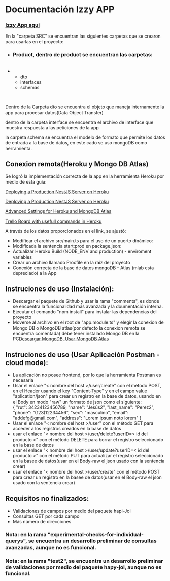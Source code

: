 
<h1>Documentación Izzy APP</h1>

<h3><a href="https://izzy-crud.herokuapp.com/" target="_blank">Izzy App aqui</a></h3>

En la "carpeta SRC" se encuentran las siguientes carpetas que se crearon para usarlas en el proyecto:

<ul>
  <li><h3>Product, dentro de product se encuentran las carpetas:</h3></li>
  <br>
  <li>
    <ul>
      <li>dto</li>
      <li>interfaces</li>
      <li>schemas</li>
    </ul>
  </li>
</ul>
<br>
<p>Dentro de la Carpeta dto se encuentra el objeto que maneja internamente la app para procesar datos(Data Object Transfer)</p>

<p>dentro de la carpeta interface se encuentra el archivo de interface que muestra respuesta  a las peticiones de la app</p>

<p>la carpeta schema se encuentra el modelo de formato que permite los datos de entrada a la base de datos, en este cado se uso mongoDB como  herramienta.</p>

<h2>Conexion remota(Heroku y Mongo DB Atlas)</h2>

<p>Se logró la implementación correcta de la app en la herramienta Heroku por medio de esta guía:</p>

<p><a href="https://www.joshmorony.com/deploying-a-production-nestjs-server-on-heroku/" target="_blank">Deploying a Production NestJS Server on Heroku</a></p>
<p><a href="https://coursework.vschool.io/deploying-mern-with-heroku/" target="_blank">Deploying a Production NestJS Server on Heroku</a></p>
<p><a href="https://coursework.vschool.io/deploying-mern-with-heroku/" target="_blank">Advanced Settings for Heroku and MongoDB Atlas</a></p>
<p><a href="https://trello.com/b/bB3Gnx5W/git-github-heroku" target="_blank">Trello Board with usefull commands in Heroku</a></p>

<p>A través de los datos proporcionados en el link, se ajustó:</p>

<ul>
  <li>Modificar el archivo src/main.ts para el uso de un puerto dinámico:</li>
  <li>Modificada la sentencia start:prod  en package.json:</li>
  <li>Actualizar Heroku Build (NODE_ENV and production) - enviroment variables</li>
  <li>Crear un archivo llamado Procfile en la raiz del proyecto</li>
  <li>Conexión correcta de la base de datos mongoDB - Atlas (mlab esta depreciado) a la App </li>
</ul>

<h2>Instruciones de uso (Instalación):</h2>

<ul>
  <li>Descargar el paquete de Github y usar la rama "comments", es donde se encuentra la funcionalidad más avanzada y la doumentación interna.</li>
  <li>Ejecutar el comando "npm install" para instalar las dependencias del proyecto</li>
  <li>Moverse al archivo en el root de "app.module.ts" y elegir la conexion de Mongo DB o MongoDB atlas(por defecto la conexion remota se encuentra comentada) debe tener instalado Mongo DB en la PC<a href="https://www.mongodb.com/download-center/enterprise" target="_blank">Descargar MongoDB, </a><a href="https://www.mongodb.com/cloud/atlas" target="_blank">Usar MongoDB Atlas</a></li>
</ul>

<h2>Instruciones de uso (Usar Aplicación Postman - cloud mode):</h2>

<ul>
  <li>La aplicación no posee frontend, por lo que la herramienta Postman es necesaria</li>
  <li>Usar el enlace "< nombre del host >/user/create" con el método POST, en el Header usando el key "Content-Type" y en el campo value "aplication/json" para crear un registro en la base de datos, usando en el Body en modo "raw" un formato de json como el siguiente: 
  <br>
  {
	"rut": 34234123456789,
	"name": "Jesús2",
	"last_name": "Perez2",
	"phone": "(123)12234456",
	"sex": "masculino",
	"email": "addefg@gmail.com",
	"address": "Lorem ipsum noto lorem"
  }
  <br>
  </li>
  <li>Usar el enlace "< nombre del host >/user" con el método GET para acceder a los registros creados en la base de datos</li>
  <li>usar el enlace "< nombre del host >/user/delete?userID=< id del producto >" con el método DELETE para borrar el registro seleccionado en la base de datos</li>
  <li>usar el enlace "< nombre del host >/user/update?userID=< id del producto >" con el método PUT para actualizar el registro seleccionado en la basee de datos(usar en el Body-raw el json usado con la sentencia crear)</li>
   <li>usar el enlace "< nombre del host >/user/create" con el método POST para crear un registro  en la basee de datos(usar en el Body-raw el json usado con la sentencia crear)</li>
</ul>

<h2>Requisitos no finalizados:</h2>

<ul>
  <li>Validaciones de campos por medio del paquete hapi-Joi</li>
  <li>Consultas GET por cada campo</li>
  <li>Más número de direcciones</li>
</ul>


<h3>Nota: en la rama "experimental-checks-for-individual-querys", se encuentra un desarrollo preliminar de consultas avanzadas, aunque no es funcional.</h3>
<h3>Nota: en la rama "test2", se encuentra un desarrollo preliminar de  validaciones por medio del paquete hapy-joi, aunque no es funcional.</h3>

